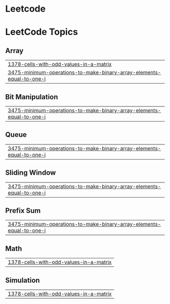 # Leetcode
<!---LeetCode Topics Start-->
# LeetCode Topics
## Array
|  |
| ------- |
| [1378-cells-with-odd-values-in-a-matrix](https://github.com/DharaniDharan-06/Leetcode/tree/master/1378-cells-with-odd-values-in-a-matrix) |
| [3475-minimum-operations-to-make-binary-array-elements-equal-to-one-i](https://github.com/DharaniDharan-06/Leetcode/tree/master/3475-minimum-operations-to-make-binary-array-elements-equal-to-one-i) |
## Bit Manipulation
|  |
| ------- |
| [3475-minimum-operations-to-make-binary-array-elements-equal-to-one-i](https://github.com/DharaniDharan-06/Leetcode/tree/master/3475-minimum-operations-to-make-binary-array-elements-equal-to-one-i) |
## Queue
|  |
| ------- |
| [3475-minimum-operations-to-make-binary-array-elements-equal-to-one-i](https://github.com/DharaniDharan-06/Leetcode/tree/master/3475-minimum-operations-to-make-binary-array-elements-equal-to-one-i) |
## Sliding Window
|  |
| ------- |
| [3475-minimum-operations-to-make-binary-array-elements-equal-to-one-i](https://github.com/DharaniDharan-06/Leetcode/tree/master/3475-minimum-operations-to-make-binary-array-elements-equal-to-one-i) |
## Prefix Sum
|  |
| ------- |
| [3475-minimum-operations-to-make-binary-array-elements-equal-to-one-i](https://github.com/DharaniDharan-06/Leetcode/tree/master/3475-minimum-operations-to-make-binary-array-elements-equal-to-one-i) |
## Math
|  |
| ------- |
| [1378-cells-with-odd-values-in-a-matrix](https://github.com/DharaniDharan-06/Leetcode/tree/master/1378-cells-with-odd-values-in-a-matrix) |
## Simulation
|  |
| ------- |
| [1378-cells-with-odd-values-in-a-matrix](https://github.com/DharaniDharan-06/Leetcode/tree/master/1378-cells-with-odd-values-in-a-matrix) |
<!---LeetCode Topics End-->